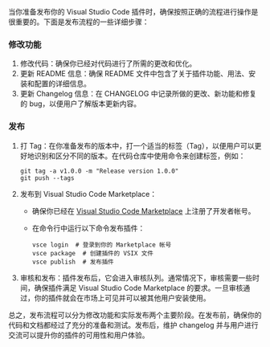 当你准备发布你的 Visual Studio Code 插件时，确保按照正确的流程进行操作是很重要的。下面是发布流程的一些详细步骤：

### 修改功能

1. 修改代码：确保你已经对代码进行了所需的更改和优化。
2. 更新 README 信息：确保 README 文件中包含了关于插件功能、用法、安装和配置的详细信息。
3. 更新 Changelog 信息：在 CHANGELOG 中记录所做的更改、新功能和修复的 bug，以便用户了解版本更新内容。

### 发布

1. 打 Tag：在你准备发布的版本中，打一个适当的标签（Tag），以便用户可以更好地识别和区分不同的版本。在代码仓库中使用命令来创建标签，例如：

   ```shell
   git tag -a v1.0.0 -m "Release version 1.0.0"
   git push --tags
   ```

2. 发布到 Visual Studio Code Marketplace：
   - 确保你已经在 [Visual Studio Code Marketplace](https://marketplace.visualstudio.com/) 上注册了开发者帐号。
   - 在命令行中运行以下命令发布插件：

     ```shell
     vsce login  # 登录到你的 Marketplace 帐号
     vsce package  # 创建插件的 VSIX 文件
     vsce publish  # 发布插件
     ```

3. 审核和发布：插件发布后，它会进入审核队列。通常情况下，审核需要一些时间，确保插件满足 Visual Studio Code Marketplace 的要求。一旦审核通过，你的插件就会在市场上可见并可以被其他用户安装使用。

总之，发布流程可以分为修改功能和实际发布两个主要阶段。在发布前，确保你的代码和文档都经过了充分的准备和测试。发布后，维护 changelog 并与用户进行交流可以提升你的插件的可用性和用户体验。
